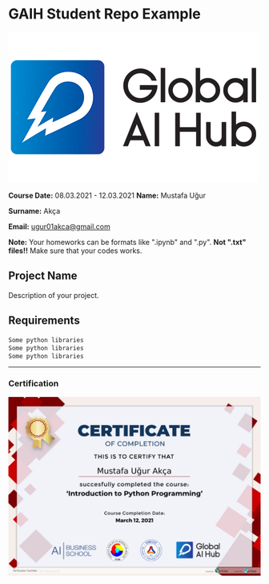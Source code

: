 # GAIH Student Repo Example
![](img/newlogo.png)

**Course Date:** 08.03.2021 - 12.03.2021
**Name:** Mustafa Uğur

**Surname:** Akça

**Email:** ugur01akca@gmail.com

**Note:** Your homeworks can be formats like ".ipynb" and ".py". **Not ".txt" files!!** Make sure that your codes works.  

## Project Name
Description of your project.

## Requirements
```
Some python libraries
Some python libraries
Some python libraries
```
---

### Certification
![](img/TopLearnerCertificate.png)


